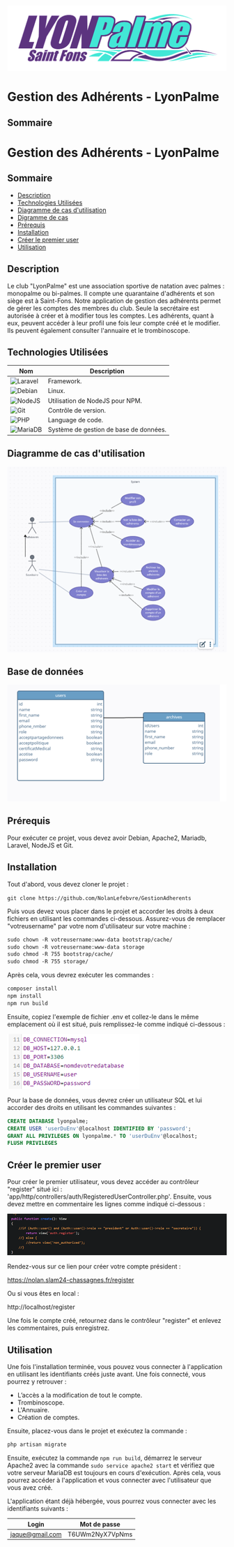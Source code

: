 ![Logo LyonPalme](/Images/readme_logo__1_.png)

# Gestion des Adhérents - LyonPalme

## Sommaire

# Gestion des Adhérents - LyonPalme

## Sommaire

- [Description](#description)
- [Technologies Utilisées](#techno)
- [Diagramme de cas d'utilisation](#utilisation)
- [Digramme de cas](#bdd)
- [Prérequis](#prerequis)
- [Installation](#installation)
- [Créer le premier user](#premieruser)
- [Utilisation](#utile)



## Description <a id="description"></a>

Le club "LyonPalme" est une association sportive de natation avec palmes : monopalme ou bi-palmes. Il compte une quarantaine d'adhérents et son siège est à Saint-Fons. Notre application de gestion des adhérents permet de gérer les comptes des membres du club. Seule la secrétaire est autorisée à créer et à modifier tous les comptes. Les adhérents, quant à eux, peuvent accéder à leur profil une fois leur compte créé et le modifier. Ils peuvent également consulter l'annuaire et le trombinoscope.



## Technologies Utilisées <a id="techno"></a>

| **Nom** | **Description** |
| ------- | ------------- |
| ![Laravel](https://img.shields.io/badge/laravel-%23FF2D20.svg?style=for-the-badge&logo=laravel&logoColor=white) | Framework. |
| ![Debian](https://img.shields.io/badge/Debian-D70A53?style=for-the-badge&logo=debian&logoColor=white) | Linux. |
| ![NodeJS](https://img.shields.io/badge/node.js-6DA55F?style=for-the-badge&logo=node.js&logoColor=white) | Utilisation de NodeJS pour NPM. |
| ![Git](https://img.shields.io/badge/git-%23F05033.svg?style=for-the-badge&logo=git&logoColor=white) | Contrôle de version. |
| ![PHP](https://img.shields.io/badge/php-%23777BB4.svg?style=for-the-badge&logo=php&logoColor=white) | Language de code. |
| ![MariaDB](https://img.shields.io/badge/MariaDB-003545?style=for-the-badge&logo=mariadb&logoColor=white)| Système de gestion de base de données. |



## Diagramme de cas d'utilisation <a id="utilisation"></a>

![Diagramme de cas d'utilisation](/Images/activité.png)


## Base de données <a id="bdd"></a>

![Base de données](/Images/bdd.png)



## Prérequis <a id="prerequis"></a>

Pour exécuter ce projet, vous devez avoir Debian, Apache2, Mariadb, Laravel, NodeJS et Git.



## Installation <a id="installation"></a>

Tout d'abord, vous devez cloner le projet :

```git clone https://github.com/NolanLefebvre/GestionAdherents```

Puis vous devez vous placer dans le projet et accorder les droits à deux fichiers en utilisant les commandes ci-dessous. Assurez-vous de remplacer "votreusername" par votre nom d'utilisateur sur votre machine :

```xml
sudo chown -R votreusername:www-data bootstrap/cache/
sudo chown -R votreusername:www-data storage
sudo chmod -R 755 bootstrap/cache/
sudo chmod -R 755 storage/
```


Après cela, vous devrez exécuter les commandes : 
```xml
composer install
npm install
npm run build
```

Ensuite, copiez l'exemple de fichier .env et collez-le dans le même emplacement où il est situé, puis remplissez-le comme indiqué ci-dessous :

![.env](/Images/env.png)

Pour la base de données, vous devrez créer un utilisateur SQL et lui accorder des droits en utilisant les commandes suivantes :

```sql
CREATE DATABASE lyonpalme;
CREATE USER 'userDuEnv'@localhost IDENTIFIED BY 'password';
GRANT ALL PRIVILEGES ON lyonpalme.* TO 'userDuEnv'@localhost;
FLUSH PRIVILEGES
```

## Créer le premier user <a id="premieruser"></a>

Pour créer le premier utilisateur, vous devez accéder au contrôleur "register" situé ici : 'app/http/controllers/auth/RegisteredUserController.php'. Ensuite, vous devez mettre en commentaire les lignes comme indiqué ci-dessous :

![commentaire](/Images/commentaire.png)

Rendez-vous sur ce lien pour créer votre compte président :

https://nolan.slam24-chassagnes.fr/register

Ou si vous êtes en local :

http://localhost/register

Une fois le compte créé, retournez dans le contrôleur "register" et enlevez les commentaires, puis enregistrez.



## Utilisation <a id="utile"></a>

Une fois l'installation terminée, vous pouvez vous connecter à l'application en utilisant les identifiants créés juste avant. Une fois connecté, vous pourrez y retrouver :

- L’accès a la modification de tout le compte.
- Trombinoscope.
- L'Annuaire.
- Création de comptes.

Ensuite, placez-vous dans le projet et exécutez la commande :

```xml
php artisan migrate
```

Ensuite, exécutez la commande ```npm run build```, démarrez le serveur Apache2 avec la commande ```sudo service apache2 start``` et vérifiez que votre serveur MariaDB est toujours en cours d'exécution. Après cela, vous pourrez accéder à l'application et vous connecter avec l'utilisateur que vous avez créé.

L'application étant déjà hébergée, vous pourrez vous connecter avec les identifiants suivants :

| **Login** | **Mot de passe** |
| ------- | ------------- |
| jaque@gmail.com | T6UWm2NyX7VpNms |






